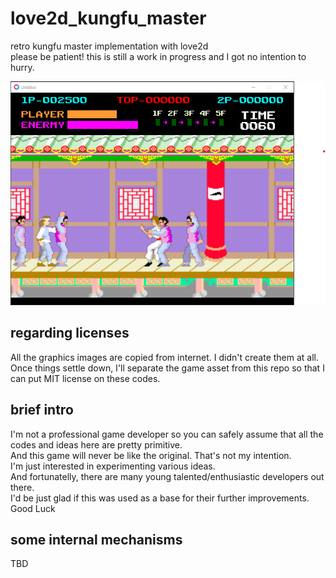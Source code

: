 # love2d_kungfu_master
retro kungfu master implementation with love2d  
please be patient! this is still a work in progress and I got no intention to hurry.

![capture1](docs/capture1.png)

## regarding licenses
All the graphics images are copied from internet. I didn't create them at all.  
Once things settle down, I'll separate the game asset from this repo so that I can put MIT license on these codes.

## brief intro
I'm not a professional game developer so you can safely assume that all the codes and ideas here are pretty primitive.  
And this game will never be like the original. That's not my intention.  
I'm just interested in experimenting various ideas.  
And fortunatelly, there are many young talented/enthusiastic developers out there.  
I'd be just glad if this was used as a base for their further improvements. Good Luck

## some internal mechanisms
TBD
